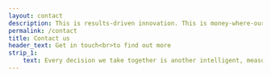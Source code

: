 ```yaml
---
layout: contact
description: This is results-driven innovation. This is money-where-our-mouth-is marketing. This is Zuru Group.
permalink: /contact
title: Contact us
header_text: Get in touch<br>to find out more
strip_1:
    text: Every decision we take together is another intelligent, measurable step towards your overall goals.
---
```

